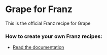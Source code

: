 # Grape for Franz
This is the official Franz recipe for Grape

### How to create your own Franz recipes:
* [Read the documentation](https://github.com/meetfranz/plugins)
